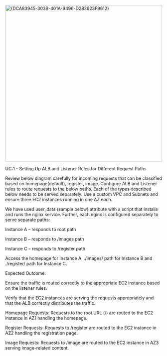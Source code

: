 <img width="503" alt="{DCA83945-303B-401A-9496-D282623F9612}" src="https://github.com/user-attachments/assets/341fd94d-2176-4b98-b423-bf2d06ee0f22" />


UC:1 - Setting Up ALB and Listener Rules for Different Request Paths

Review below diagram carefully for incoming requests that can be classified based on homepage(default), register, image. Configure ALB and Listener rules to route requests to the below paths. Each of the types described below needs to be served separately. Use a custom VPC and Subnets and ensure three EC2 instances running in one AZ each.

We have used user_data (sample below) attribute with a script that installs and runs the nginx service. Further, each nginx is configured separately to serve separate paths:

Instance A – responds to root path

Instance B – responds to /images path

Instance C – responds to /register path


Access the homepage for Instance A, ./images/ path for Instance B and ./register/ path for Instance C.

Expected Outcome:

Ensure the traffic is routed correctly to the appropriate EC2 instance based on the listener rules.

Verify that the EC2 instances are serving the requests appropriately and that the ALB correctly distributes the traffic.

Homepage Requests: Requests to the root URL (/) are routed to the EC2 instance in AZ1 handling the homepage.

Register Requests: Requests to /register are routed to the EC2 instance in AZ2 handling the registration page.

Image Requests: Requests to /image are routed to the EC2 instance in AZ3 serving image-related content.

